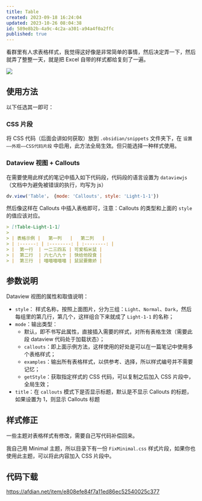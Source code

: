 ```yaml
---
title: Table
created: 2023-09-18 16:24:04
updated: 2023-10-26 08:04:38
id: 589e8b2b-4a9c-4c2a-a301-a94a4f0a2ffc
published: true
---
```

看群里有人求表格样式，我觉得这好像是非常简单的事情，然后决定弄一下，然后就弄了整整一天，就是把 Excel 自带的样式都给复刻了一遍。

![](./preview.png)

## 使用方法

以下任选其一即可：

### CSS 片段

将 CSS 代码（后面会讲如何获取）放到 `.obsidian/snippets` 文件夹下，在 `设置——外观——CSS代码片段` 中启用，此方法全局生效。但只能选择一种样式使用。

### Dataview 视图 + Callouts

在需要使用此样式的笔记中插入如下代码段，代码段的语言设置为 `dataviewjs`（文档中为避免被错误的执行，均写为 js）

```js
dv.view('Table'， {mode: 'Callouts', style: 'Light-1-1'})
```

然后像这样在 Callouts 中插入表格即可，注意：Callouts 的类型和上面的 `style` 的值应该对应。

```markdown
> [!Table-Light-1-1]
>
> | 表格示例 |   第一列   |   第二列   |
> | :------: | :--------: | :--------: |
> |  第一行  | 一二三四五 | 可爱稻米鼠 |
> |  第二行  | 六七八九十 | 快给他投食 |
> |  第三行  | 喵喵喵喵喵 | 鼠鼠要撒娇 |
```

## 参数说明

Dataview 视图的属性和取值说明：

- `style`： 样式名称，按照上面图片，分为三组：`Light`、`Normal`、`Dark`，然后每组里的第几行，第几个，这样组合下来就成了 `Light-1-1` 的名称；
- `mode`：输出类型：
  - 默认，即不书写此属性，直接插入需要的样式，对所有表格生效（需要此段 dataview 代码处于加载状态）；
  - `callouts`：即上面示例方法，这样使用的好处是可以在一篇笔记中使用多个表格样式；
  - `examples`：输出所有表格样式，以供参考、选择，所以样式编号并不需要记忆；
  - `getStyle`：获取指定样式的 CSS 代码，可以复制之后加入 CSS 片段中，全局生效；
- `title`：在 `callouts` 模式下是否显示标题，默认是不显示 Callouts 的标题，如果设置为 1，则显示 Callouts 标题

## 样式修正

一些主题对表格样式有修改，需要自己写代码补偿回来。

我自己用 Minimal 主题，所以目录下有一份 `FixMinimal.css` 样式片段，如果你也使用此主题，可以将此内容加入 CSS 片段中。

## 代码下载

https://afdian.net/item/e808efe84f7a11ed86ec52540025c377